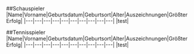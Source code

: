 ##Schauspieler
|Name|Vorname|Geburtsdatum|Geburtsort|Alter|Auszeichnungen|Größter Erfolg|
|---|---|---|---|---|---|---|---|---|---|
|test|

##Tennisspieler
|Name|Vorname|Geburtsdatum|Geburtsort|Alter|Auszeichnungen|Größter Erfolg|
|---|---|---|---|---|---|---|---|---|---|
|test|
